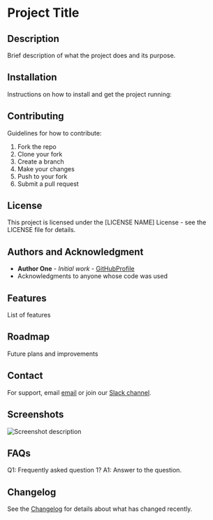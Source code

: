 # Project Title

## Description
Brief description of what the project does and its purpose.

## Installation
Instructions on how to install and get the project running:

## Contributing
Guidelines for how to contribute:
1. Fork the repo
2. Clone your fork
3. Create a branch
4. Make your changes
5. Push to your fork
6. Submit a pull request

## License
This project is licensed under the [LICENSE NAME] License - see the LICENSE file for details.

## Authors and Acknowledgment
- **Author One** - *Initial work* - [GitHubProfile](https://github.com)
- Acknowledgments to anyone whose code was used

## Features
List of features

## Roadmap
Future plans and improvements

## Contact
For support, email [email](mailto:example@example.com) or join our [Slack channel](link-to-slack).

## Screenshots
![Screenshot description](url-to-screenshot)

## FAQs
Q1: Frequently asked question 1?
A1: Answer to the question.

## Changelog
See the [Changelog](LINK-TO-CHANGELOG) for details about what has changed recently.
